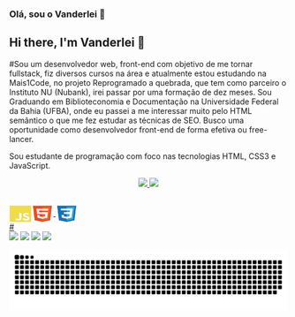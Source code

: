 ### Olá, sou o Vanderlei 👋
## Hi there, I'm Vanderlei 👋

#Sou um desenvolvedor web, front-end com objetivo de me tornar fullstack, fiz diversos cursos na área e atualmente estou estudando na Mais1Code, no projeto Reprogramado a quebrada, que tem como parceiro o Instituto NU (Nubank), irei passar por uma formação de dez meses. Sou Graduando em Biblioteconomia e Documentação na Universidade Federal da Bahia (UFBA), onde eu passei a me interessar muito pelo HTML semântico o que me fez estudar as técnicas de SEO. Busco uma oportunidade como desenvolvedor front-end de forma efetiva ou free-lancer.




Sou estudante  de programação com foco nas tecnologias HTML, CSS3 e JavaScript.  <div align="center"> <a href="https://github.com/josevanderleineto"> <img height="180em" src="https://github-readme-stats.vercel.app/api?username=josevanderleineto&show_icons=true&theme=dracula&include_all_commits=true&count_private=true" /> <img height="180em" src="https://github-readme-stats.vercel.app/api/top-langs/?username=josevanderleineto&layout=compact&langs_count=7&theme=dracula" /> </div>
<div style="display: inline_block"><br> <img align="center" alt="Vanderlei-Js" height="30" width="40" src="https://raw.githubusercontent.com/devicons/devicon/master/icons/javascript/javascript-plain.svg"><img align="center" alt="Vanderlei-HTML" height="30" width="40" src="https://raw.githubusercontent.com/devicons/devicon/master/icons/html5/html5-original.svg"> <img align="center" alt="Vanderlei-CSS" height="30" width="40" src="https://raw.githubusercontent.com/devicons/devicon/master/icons/css3/css3-original.svg"> 
</div>
#
<div> 
<a href="https://instagram.com/josevanderleineto" target="_blank"><img src="https://img.shields.io/badge/-Instagram-%23E4405F?style=for-the-badge&logo=instagram&logoColor=white" target="_blank"></a> 
<a href="https://discord.gg/mgc7KCH7" target="_blank"><img src="https://img.shields.io/badge/Discord-7289DA?style=for-the-badge&logo=discord&logoColor=white" target="_blank"></a> <a href="mailto:jv.neto@outlook.com.br"><img src="https://img.shields.io/badge/Microsoft_Outlook-0078D4?style=for-the-badge&logo=microsoft-outlook&logoColor=white" target="_blank"></a> <a href="https://www.linkedin.com/mwlite/in/vanderlei-neto-25143516b" target="_blank"><img src="https://img.shields.io/badge/-LinkedIn-%230077B5?style=for-the-badge&logo=linkedin&logoColor=white" target="_blank"></a>
 </div>
 
 
 ![Snake animation](https://github.com/ellen2121/ellen2121/blob/output/github-contribution-grid-snake.svg)
 
